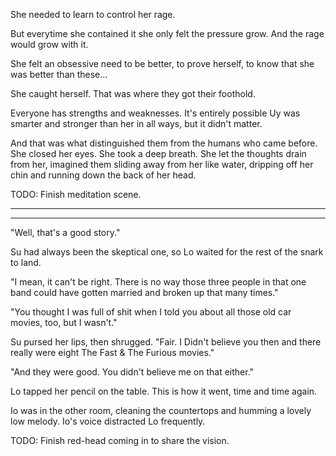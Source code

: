 She needed to learn to control her rage. 

But everytime she contained it she only felt the pressure grow.  And the rage would grow with it. 

She felt an obsessive need to be better, to prove herself, to know that she was better than these...

She caught herself.  That was where they got their foothold. 

Everyone has strengths and weaknesses.  It's entirely possible Uy was smarter and stronger than her in all ways, but it didn't matter. 

And that was what distinguished them from the humans who came before.  She closed her eyes.  She took a deep breath.  She let the thoughts drain from her, imagined them sliding away from her like water, dripping off her chin and running down the back of her head.  

TODO: Finish meditation scene. 

---


---

"Well, that's a good story."

Su had always been the skeptical one, so Lo waited for the rest of the snark to land. 

"I mean, it can't be right.  There is no way those three people in that one band could have gotten married and broken up that many times."

"You thought I was full of shit when I told you about all those old car movies, too, but I wasn't."

Su pursed her lips, then shrugged. "Fair. I Didn't believe you then and there really were eight The Fast & The Furious movies."

"And they were good. You didn't believe me on that either."

Lo tapped her pencil on the table.  This is how it went, time and time again.  

Io was in the other room, cleaning the countertops and humming a lovely low melody.  Io's voice distracted Lo frequently. 

TODO: Finish red-head coming in to share the vision.  